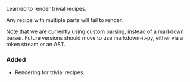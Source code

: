 <!--
A new scriv changelog fragment.

Uncomment the section that is right (remove the HTML comment wrapper).
-->

Learned to render trivial recipes.

Any recipe with multiple parts will fail to render.

Note that we are currently using custom parsing, instead of a markdown parser.
Future versions should move to use markdown-it-py, either via a token stream or an AST.

<!--
### Removed

- A bullet item for the Removed category.

-->
### Added

- Rendering for trivial recipes.

<!--
### Changed

- A bullet item for the Changed category.

-->
<!--
### Deprecated

- A bullet item for the Deprecated category.

-->
<!--
### Fixed

- A bullet item for the Fixed category.

-->
<!--
### Security

- A bullet item for the Security category.

-->
